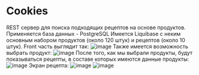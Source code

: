# Cookies
REST сервер для поиска подходящих рецептов на основе продуктов.
Применяется база данных - PostgreSQL
Имеется Liquibase с неким основным набором продуктов (около 120 штук) и рецептов (около 10 штук).
Front часть выглядит так:
![image](https://user-images.githubusercontent.com/71886485/170984738-f56ae84a-9bee-4104-850e-2a436631b8aa.png)
Также имеется возможность выбрать продукт:
![image](https://user-images.githubusercontent.com/71886485/170984976-fb6528bf-4ded-4d16-9857-f3d8eb32a9c4.png)
После того, как мы выбрали продукты, будут показываться рецепты, в составе которых имеются данные продукты:
![image](https://user-images.githubusercontent.com/71886485/170986013-ef5f8316-a0e8-4467-81a5-237d7cbadb20.png)
Экран рецепта:
![image](https://user-images.githubusercontent.com/71886485/170986243-872529c2-ab02-4a85-888a-2a63db7a444c.png)
![image](https://user-images.githubusercontent.com/71886485/170986282-7bbf7d51-2d15-48d0-9f2e-bff9a38ba5cf.png)
